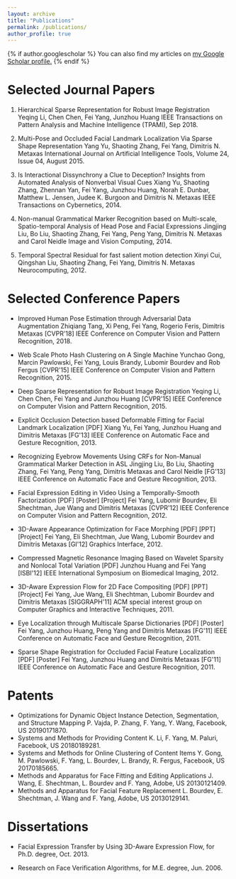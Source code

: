 ```yaml
---
layout: archive
title: "Publications"
permalink: /publications/
author_profile: true
---
```


{% if author.googlescholar %}
  You can also find my articles on <u><a href="{{author.googlescholar}}">my Google Scholar profile</a>.</u>
{% endif %}

Selected Journal Papers
==========

1. Hierarchical Sparse Representation for Robust Image Registration
Yeqing Li, Chen Chen, Fei Yang, Junzhou Huang
IEEE Transactions on Pattern Analysis and Machine Intelligence (TPAMI), Sep 2018.

1. Multi-Pose and Occluded Facial Landmark Localization Via Sparse Shape Representation
Yang Yu, Shaoting Zhang, Fei Yang, Dimitris N. Metaxas
International Journal on Artificial Intelligence Tools, Volume 24, Issue 04, August 2015.

1. Is Interactional Dissynchrony a Clue to Deception? Insights from Automated Analysis of Nonverbal Visual Cues
Xiang Yu, Shaoting Zhang, Zhennan Yan, Fei Yang, Junzhou Huang, Norah E. Dunbar, Matthew L. Jensen, Judee K. Burgoon and Dimitris N. Metaxas
IEEE Transactions on Cybernetics, 2014.

1. Non-manual Grammatical Marker Recognition based on Multi-scale, Spatio-temporal Analysis of Head Pose and Facial Expressions
Jingjing Liu, Bo Liu, Shaoting Zhang, Fei Yang, Peng Yang, Dimitris N. Metaxas and Carol Neidle
Image and Vision Computing, 2014.

1. Temporal Spectral Residual for fast salient motion detection
Xinyi Cui, Qingshan Liu, Shaoting Zhang, Fei Yang, Dimitris N. Metaxas
Neurocomputing, 2012.

Selected Conference Papers
======

* Improved Human Pose Estimation through Adversarial Data Augmentation
Zhiqiang Tang, Xi Peng, Fei Yang, Rogerio Feris, Dimitris Metaxas
[CVPR'18] IEEE Conference on Computer Vision and Pattern Recognition, 2018.

* Web Scale Photo Hash Clustering on A Single Machine
Yunchao Gong, Marcin Pawlowski, Fei Yang, Louis Brandy, Lubomir Bourdev and Rob Fergus
[CVPR'15] IEEE Conference on Computer Vision and Pattern Recognition, 2015.

* Deep Sparse Representation for Robust Image Registration
Yeqing Li, Chen Chen, Fei Yang and Junzhou Huang
[CVPR'15] IEEE Conference on Computer Vision and Pattern Recognition, 2015.

* Explicit Occlusion Detection based Deformable Fitting for Facial Landmark Localization [PDF]
Xiang Yu, Fei Yang, Junzhou Huang and Dimitris Metaxas
[FG'13] IEEE Conference on Automatic Face and Gesture Recognition, 2013.

* Recognizing Eyebrow Movements Using CRFs for Non-Manual Grammatical Marker Detection in ASL
Jingjing Liu, Bo Liu, Shaoting Zhang, Fei Yang, Peng Yang, Dimitris Metaxas and Carol Neidle
[FG'13] IEEE Conference on Automatic Face and Gesture Recognition, 2013.

* Facial Expression Editing in Video Using a Temporally-Smooth Factorization [PDF] [Poster] [Project]
Fei Yang, Lubomir Bourdev, Eli Shechtman, Jue Wang and Dimitris Metaxas
[CVPR'12] IEEE Conference on Computer Vision and Pattern Recognition, 2012.

* 3D-Aware Appearance Optimization for Face Morphing [PDF] [PPT] [Project]
Fei Yang, Eli Shechtman, Jue Wang, Lubomir Bourdev and Dimitris Metaxas
[GI'12] Graphics Interface, 2012.

* Compressed Magnetic Resonance Imaging Based on Wavelet Sparsity and Nonlocal Total Variation [PDF]
Junzhou Huang and Fei Yang
[ISBI'12] IEEE International Symposium on Biomedical Imaging, 2012.

* 3D-Aware Expression Flow for 2D Face Compositing  [PDF] [PPT] [Project]
Fei Yang, Jue Wang, Eli Shechtman, Lubomir Bourdev and Dimitris Metaxas
[SIGGRAPH'11] ACM special interest group on Computer Graphics and Interactive Techniques, 2011.

* Eye Localization through Multiscale Sparse Dictionaries [PDF] [Poster]
Fei Yang, Junzhou Huang, Peng Yang and Dimitris Metaxas
[FG'11] IEEE Conference on Automatic Face and Gesture Recognition, 2011.

* Sparse Shape Registration for Occluded Facial Feature Localization [PDF] [Poster]
Fei Yang, Junzhou Huang and Dimitris Metaxas
[FG'11] IEEE Conference on Automatic Face and Gesture Recognition, 2011.

Patents
======

* Optimizations for Dynamic Object Instance Detection, Segmentation, and Structure Mapping
P. Vajda, P. Zhang, F. Yang, Y. Wang, Facebook, US 20190171870.
* Systems and Methods for Providing Content
K. Li, F. Yang, M. Paluri, Facebook, US 20180189281.
* Systems and Methods for Online Clustering of Content Items
Y. Gong, M. Pawlowski, F. Yang, L. Bourdev, L. Brandy, R. Fergus, Facebook, US 20170185665.
* Methods and Apparatus for Face Fitting and Editing Applications
J. Wang, E. Shechtman, L. Bourdev and F. Yang, Adobe, US 20130121409.
* Methods and Apparatus for Facial Feature Replacement
L. Bourdev, E. Shechtman, J. Wang and F. Yang, Adobe, US 20130129141.

Dissertations
======

* Facial Expression Transfer by Using 3D-Aware Expression Flow, for Ph.D. degree, Oct. 2013.

* Research on Face Verification Algorithms, for M.E. degree, Jun. 2006.